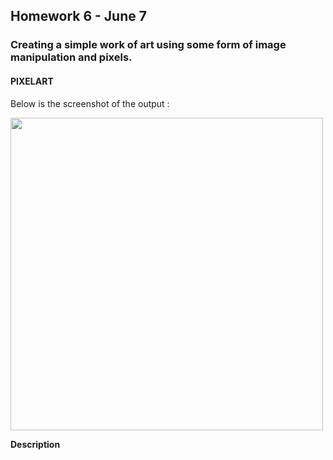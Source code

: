 ## Homework 6 - June 7

###  Creating a simple work of art using some form of image manipulation and pixels.

#### PIXELART

Below is the screenshot of the output :

<img src="https://github.com/ronit-singh/Intro_to_IM/blob/main/June%203/solar-final.gif" height="500">

**Description**





